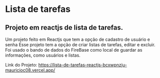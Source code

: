 # Lista de tarefas 

## Projeto em reactjs de lista de tarefas.

Um projeto feito em Reactjs que tem a opção de cadastro de usuário e senha
Esse projeto tem a opção de criar listas de tarefas, editar e excluir.
Foi usado o bando de dados do FireBase como local de guardar as informações, como usuários e listas.

Link do Projeto: https://lista-de-tarefas-reactjs-bcxwpnzju-mauricioc08.vercel.app/
